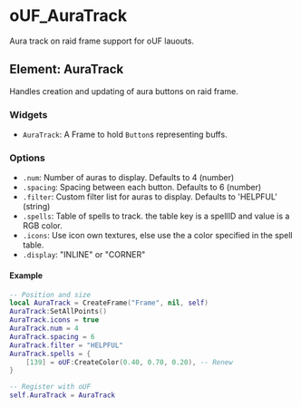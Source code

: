 # oUF_AuraTrack

Aura track on raid frame support for oUF lauouts.

## Element: AuraTrack

Handles creation and updating of aura buttons on raid frame.

### Widgets

-   `AuraTrack`: A Frame to hold `Button`s representing buffs.

### Options

-   `.num`: Number of auras to display. Defaults to 4 (number)
-   `.spacing`: Spacing between each button. Defaults to 6 (number)
-   `.filter`: Custom filter list for auras to display. Defaults to 'HELPFUL' (string)
-   `.spells`: Table of spells to track. the table key is a spellID and value is a RGB color.
-   `.icons`: Use icon own textures, else use the a color specified in the spell table.
-   `.display`: "INLINE" or "CORNER"

#### Example

```lua
-- Position and size
local AuraTrack = CreateFrame("Frame", nil, self)
AuraTrack:SetAllPoints()
AuraTrack.icons = true
AuraTrack.num = 4
AuraTrack.spacing = 6
AuraTrack.filter = "HELPFUL"
AuraTrack.spells = {
    [139] = oUF:CreateColor(0.40, 0.70, 0.20), -- Renew
}

-- Register with oUF
self.AuraTrack = AuraTrack
```
